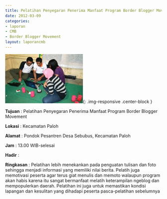 ```yaml
---
title: Pelatihan Penyegaran Penerima Manfaat Program Border Blogger Movement
date: 2012-03-09
categories:
- laporan
- CMB
- Border Blogger Movement
layout: laporancmb
---
```


![250px-Maret_09_2012_Pelatihan_Penyegaran_BBM_di_Sambas.jpg](/_uploads/250px-Maret_09_2012_Pelatihan_Penyegaran_BBM_di_Sambas.jpg){: .img-responsive .center-block }

**Tujuan** :  Pelatihan Penyegaran Penerima Manfaat Program Border Blogger Movement 

**Lokasi** :   Kecamatan Paloh 

**Alamat** :   Pondok Pesantren Desa Sebubus, Kecamatan Paloh 

**Jam** :   13.00 WIB-selesai 

**Hadir** :

**Ringkasan** :
Pelatihan lebih menekankan pada penguatan tulisan dan foto sehingga  menjadi informasi yang memiliki nilai berita. Pelatih juga memotivasi  peserta agar terus giat menulis dan memoto walaupun program akan habis  karena itu sangat bermanfaat melatih keterampilan ngeblog dan  mempopulerkan daerah. Pelatihan ini juga untuk memastikan kondisi  lapangan dan kesulitan yang dihadapi peserta pasca-pelatihan sebelumnya

